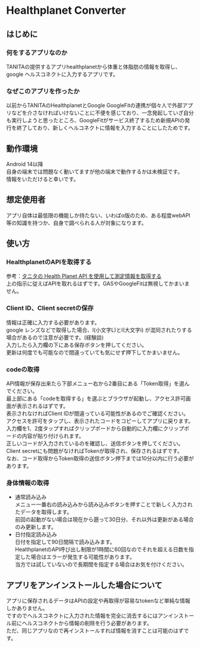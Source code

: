 # Healthplanet Converter

## はじめに

### 何をするアプリなのか

TANITAの提供するアプリhealthplanetから体重と体脂肪の情報を取得し、google ヘルスコネクトに入力するアプリです。

### なぜこのアプリを作ったか

以前からTANITAのHealthplanetとGoogle
GoogleFitの連携が個々人で外部アプリなどを介さなければいけないことに不便を感じており、一念発起していざ自分も実行しようと思ったところ、GoogleFitがサービス終了するため新規APIの発行を終了しており、新しくヘルコネクトに情報を入力することにしたためです。

## 動作環境

Android 14以降<br>
自身の端末では問題なく動いてますが他の端末で動作するかは未検証です。<br>
情報をいただけると幸いです。

## 想定使用者

アプリ自体は最低限の機能しか持たない、いわばα版のため、ある程度webAPI等の知識を持つか、自身で調べられる人が対象になります。

## 使い方

### HealthplanetのAPIを取得する

参考：[タニタの Health Planet API を使用して測定情報を取得する](https://zenn.dev/kou_pg_0131/articles/tanita-health-planet-api)<br>
上の指示に従えばAPIを取れるはずです。GASやGoogleFitは無視してかまいません。

### Client ID、Client secretの保存

情報は正確に入力する必要があります。<br>
google レンズなどで取得した場合、l(小文字L)とI(大文字i)
が混同されたりする場合があるので注意が必要です。(経験談)<br>
入力したら入力欄の下にある保存ボタンを押してください。<br>
更新は何度でも可能なので間違っていても気にせず押下してかまいません。

### codeの取得

API情報が保存出来たら下部メニュー右から2番目にある「Token取得」を選んでください。<br>
最上部にある「codeを取得する」を選ぶとブラウザが起動し、アクセス許可画面が表示されるはずです。<br>
表示されなければClient IDが間違っている可能性があるのでご確認ください。<br>
アクセスを許可をタップし、表示されたコードをコピーしてアプリに戻ります。<br>
入力欄を1、2度タップすればクリップボードから自動的に入力欄にクリップボードの内容が貼り付けられます。<br>
正しいコードが入力されているのを確認し、送信ボタンを押してください。<br>
Client secretにも問題がなければTokenが取得され、保存されるはずです。<br>
なお、コード取得からToken取得の送信ボタン押下までは10分以内に行う必要があります。

### 身体情報の取得

- 通常読み込み<br>
  メニュー一番右の読み込みから読み込みボタンを押すことで新しく入力されたデータを取得します。<br>
  前回の起動がない場合は現在から遡って30日分、それ以外は更新がある場合のみ更新します。
- 日付指定読み込み<br>
  日付を指定して90日間隔で読み込みます。<br>
  HealthplanetのAPI呼び出し制限が1時間に60回なのでそれを超える日数を指定した場合はエラーが発生する可能性があります。<br>
  当方では試していないので長期間を指定する場合はお気を付けください。

## アプリをアンインストールした場合について

アプリに保存されるデータはAPIの設定や再取得が容易なtokenなど単純な情報しかありません。<br>
ですのでヘルスコネクトに入力された情報を完全に消去するにはアンインストール前にヘルスコネクトから情報の削除を行う必要があります。<br>
ただ、同じアプリなので再インストールすれば情報を消すことは可能のはずです。
